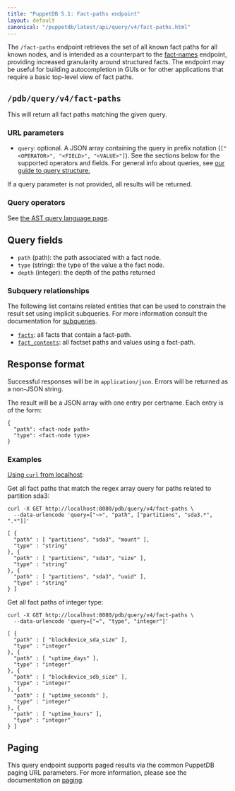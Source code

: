 ```yaml
---
title: "PuppetDB 5.1: Fact-paths endpoint"
layout: default
canonical: "/puppetdb/latest/api/query/v4/fact-paths.html"
---
```


[curl]: ../curl.html#using-curl-from-localhost-non-sslhttp
[paging]: ./paging.html
[query]: ./query.html
[fact-names]: ./fact-names.html
[subqueries]: ./ast.html#subquery-operators
[ast]: ./ast.html
[facts]: ./facts.html
[fact-contents]: ./fact-contents.html

The `/fact-paths` endpoint retrieves the set of all known fact paths for all
known nodes, and is intended as a counterpart to the [fact-names][fact-names]
endpoint, providing increased granularity around structured facts. The endpoint
may be useful for building autocompletion in GUIs or for other applications
that require a basic top-level view of fact paths.

## `/pdb/query/v4/fact-paths`

This will return all fact paths matching the given query.

### URL parameters

* `query`: optional. A JSON array containing the query in prefix notation (`["<OPERATOR>", "<FIELD>", "<VALUE>"]`). See the sections below for the supported operators and fields. For general info about queries, see [our guide to query structure.][query]

If a query parameter is not provided, all results will be returned.

### Query operators

See [the AST query language page][ast].

## Query fields

* `path` (path): the path associated with a fact node.
* `type` (string): the type of the value a the fact node.
* `depth` (integer): the depth of the paths returned

### Subquery relationships

The following list contains related entities that can be used to constrain the result set using implicit subqueries. For more information consult the documentation for [subqueries][subqueries].

* [`facts`][facts]: all facts that contain a fact-path.
* [`fact_contents`][fact-contents]: all factset paths and values using a fact-path.

## Response format

Successful responses will be in `application/json`. Errors will be returned as
a non-JSON string.

The result will be a JSON array with one entry per certname. Each entry is of
the form:

    {
      "path": <fact-node path>
      "type": <fact-node type>
    }

### Examples

[Using `curl` from localhost][curl]:

Get all fact paths that match the regex array query for paths related to
partition sda3:

    curl -X GET http://localhost:8080/pdb/query/v4/fact-paths \
      --data-urlencode 'query=["~>", "path", ["partitions", "sda3.*", ".*"]]'

    [ {
      "path" : [ "partitions", "sda3", "mount" ],
      "type" : "string"
    }, {
      "path" : [ "partitions", "sda3", "size" ],
      "type" : "string"
    }, {
      "path" : [ "partitions", "sda3", "uuid" ],
      "type" : "string"
    } ]

Get all fact paths of integer type:

    curl -X GET http://localhost:8080/pdb/query/v4/fact-paths \
      --data-urlencode 'query=["=", "type", "integer"]'

    [ {
      "path" : [ "blockdevice_sda_size" ],
      "type" : "integer"
    }, {
      "path" : [ "uptime_days" ],
      "type" : "integer"
    }, {
      "path" : [ "blockdevice_sdb_size" ],
      "type" : "integer"
    }, {
      "path" : [ "uptime_seconds" ],
      "type" : "integer"
    }, {
      "path" : [ "uptime_hours" ],
      "type" : "integer"
    } ]

## Paging

This query endpoint supports paged results via the common PuppetDB paging URL
parameters. For more information, please see the documentation on
[paging][paging].
